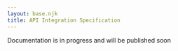 ```yaml
---
layout: base.njk
title: API Integration Specification
---
```


Documentation is in progress and will be published soon
